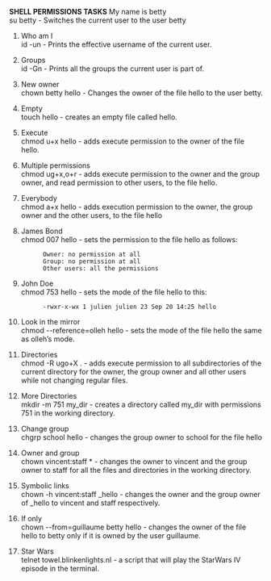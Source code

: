 **SHELL PERMISSIONS TASKS**
 My name is betty  
		 su betty - Switches the current user to the user betty  

1. Who am I  
		 id -un - Prints the effective username of the current user.  

2. Groups  
		 id -Gn - Prints all the groups the current user is part of.  

3. New owner  
		 chown betty hello - Changes the owner of the file hello to the user betty.  

4. Empty  
		 touch hello - creates an empty file called hello.  

5. Execute  
		 chmod u+x hello - adds execute permission to the owner of the file hello.  

6. Multiple permissions  
		 chmod ug+x,o+r - adds execute permission to the owner and the group owner, and read permission to other users, to the file hello.  

7. Everybody  
		 chmod a+x hello - adds execution permission to the owner, the group owner and the other users, to the file hello  

8. James Bond  
		 chmod 007 hello - sets the permission to the file hello as follows:  

			 Owner: no permission at all  
			 Group: no permission at all  
			 Other users: all the permissions   

9. John Doe  
		 chmod 753 hello - sets the mode of the file hello to this:  

			 -rwxr-x-wx 1 julien julien 23 Sep 20 14:25 hello  

10. Look in the mirror  
		 chmod --reference=olleh hello - sets the mode of the file hello the same as olleh’s mode.  

11. Directories  
		  chmod -R ugo+X . - adds execute permission to all subdirectories of the current directory for the owner, the group owner and all other users while not changing regular files.  

12. More Directories  
		 mkdir -m 751 my_dir - creates a directory called my_dir with permissions 751 in the working directory.  

13. Change group  
		 chgrp school hello - changes the group owner to school for the file hello  

14. Owner and group  
		 chown vincent:staff * - changes the owner to vincent and the group owner to staff for all the files and directories in the working directory.  

15. Symbolic links  
		  chown -h vincent:staff _hello - changes the owner and the group owner of _hello to vincent and staff respectively.  

16. If only  
		 chown --from=guillaume betty hello - changes the owner of the file hello to betty only if it is owned by the user guillaume.  

17. Star Wars  
		 telnet towel.blinkenlights.nl - a script that will play the StarWars IV episode in the terminal.